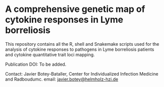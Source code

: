 # A comprehensive genetic map of cytokine responses in Lyme borreliosis

This repository contains all the R, shell and Snakemake scripts used for the analysis of cytokine responses to pathogens in Lyme borreliosis patients and cytokine quantitative trait loci mapping.

Publication DOI: To be added.

Contact: Javier Botey-Bataller, Center for Individualized Infection Medicine and Radboudumc.
email: javier.botey@helmholz-hzi.de
